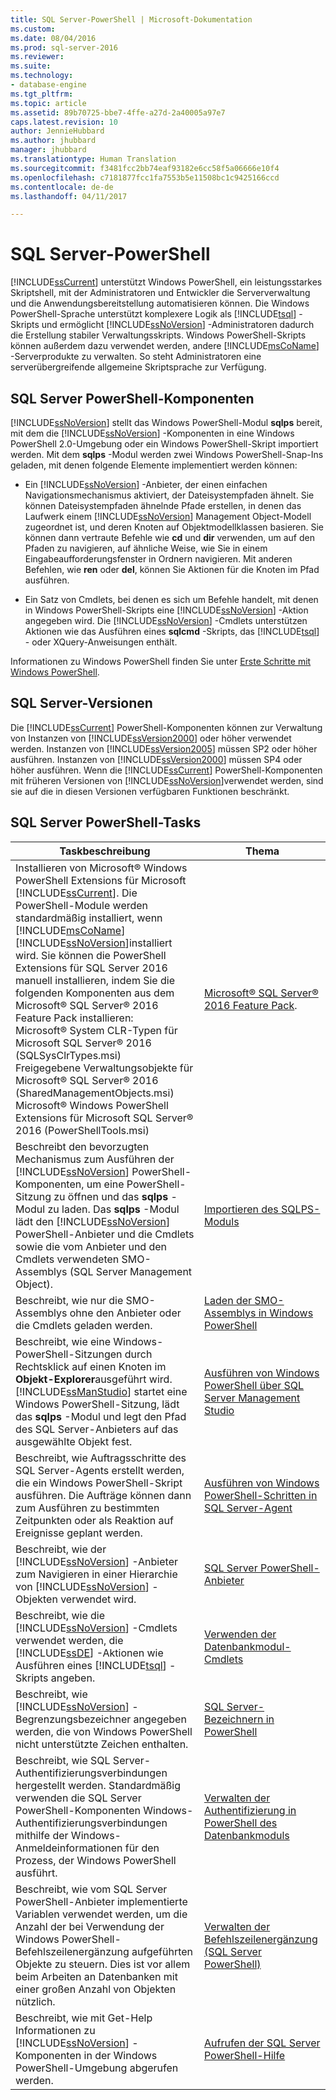 ```yaml
---
title: SQL Server-PowerShell | Microsoft-Dokumentation
ms.custom: 
ms.date: 08/04/2016
ms.prod: sql-server-2016
ms.reviewer: 
ms.suite: 
ms.technology:
- database-engine
ms.tgt_pltfrm: 
ms.topic: article
ms.assetid: 89b70725-bbe7-4ffe-a27d-2a40005a97e7
caps.latest.revision: 10
author: JennieHubbard
ms.author: jhubbard
manager: jhubbard
ms.translationtype: Human Translation
ms.sourcegitcommit: f3481fcc2bb74eaf93182e6cc58f5a06666e10f4
ms.openlocfilehash: c7181877fcc1fa7553b5e11508bc1c9425166ccd
ms.contentlocale: de-de
ms.lasthandoff: 04/11/2017

---
```

# <a name="sql-server-powershell"></a>SQL Server-PowerShell
  [!INCLUDE[ssCurrent](../../includes/sscurrent-md.md)] unterstützt Windows PowerShell, ein leistungsstarkes Skriptshell, mit der Administratoren und Entwickler die Serververwaltung und die Anwendungsbereitstellung automatisieren können. Die Windows PowerShell-Sprache unterstützt komplexere Logik als [!INCLUDE[tsql](../../includes/tsql-md.md)] -Skripts und ermöglicht [!INCLUDE[ssNoVersion](../../includes/ssnoversion-md.md)] -Administratoren dadurch die Erstellung stabiler Verwaltungsskripts. Windows PowerShell-Skripts können außerdem dazu verwendet werden, andere [!INCLUDE[msCoName](../../includes/msconame-md.md)] -Serverprodukte zu verwalten. So steht Administratoren eine serverübergreifende allgemeine Skriptsprache zur Verfügung.  
  
## <a name="sql-server-powershell-components"></a>SQL Server PowerShell-Komponenten  
 [!INCLUDE[ssNoVersion](../../includes/ssnoversion-md.md)] stellt das Windows PowerShell-Modul **sqlps** bereit, mit dem die [!INCLUDE[ssNoVersion](../../includes/ssnoversion-md.md)] -Komponenten in eine Windows PowerShell 2.0-Umgebung oder ein Windows PowerShell-Skript importiert werden. Mit dem **sqlps** -Modul werden zwei Windows PowerShell-Snap-Ins geladen, mit denen folgende Elemente implementiert werden können:  
  
-   Ein [!INCLUDE[ssNoVersion](../../includes/ssnoversion-md.md)] -Anbieter, der einen einfachen Navigationsmechanismus aktiviert, der Dateisystempfaden ähnelt. Sie können Dateisystempfaden ähnelnde Pfade erstellen, in denen das Laufwerk einem [!INCLUDE[ssNoVersion](../../includes/ssnoversion-md.md)] Management Object-Modell zugeordnet ist, und deren Knoten auf Objektmodellklassen basieren. Sie können dann vertraute Befehle wie **cd** und **dir** verwenden, um auf den Pfaden zu navigieren, auf ähnliche Weise, wie Sie in einem Eingabeaufforderungsfenster in Ordnern navigieren. Mit anderen Befehlen, wie **ren** oder **del**, können Sie Aktionen für die Knoten im Pfad ausführen.  
  
-   Ein Satz von Cmdlets, bei denen es sich um Befehle handelt, mit denen in Windows PowerShell-Skripts eine [!INCLUDE[ssNoVersion](../../includes/ssnoversion-md.md)] -Aktion angegeben wird. Die [!INCLUDE[ssNoVersion](../../includes/ssnoversion-md.md)] -Cmdlets unterstützen Aktionen wie das Ausführen eines **sqlcmd** -Skripts, das [!INCLUDE[tsql](../../includes/tsql-md.md)] - oder XQuery-Anweisungen enthält.  
  
 Informationen zu Windows PowerShell finden Sie unter [Erste Schritte mit Windows PowerShell](https://msdn.microsoft.com/powershell/scripting/getting-started/getting-started-with-windows-powershell).  
  
## <a name="sql-server-versions"></a>SQL Server-Versionen  
 Die [!INCLUDE[ssCurrent](../../includes/sscurrent-md.md)] PowerShell-Komponenten können zur Verwaltung von Instanzen von [!INCLUDE[ssVersion2000](../../includes/ssversion2000-md.md)] oder höher verwendet werden. Instanzen von [!INCLUDE[ssVersion2005](../../includes/ssversion2005-md.md)] müssen SP2 oder höher ausführen. Instanzen von [!INCLUDE[ssVersion2000](../../includes/ssversion2000-md.md)] müssen SP4 oder höher ausführen. Wenn die [!INCLUDE[ssCurrent](../../includes/sscurrent-md.md)] PowerShell-Komponenten mit früheren Versionen von [!INCLUDE[ssNoVersion](../../includes/ssnoversion-md.md)]verwendet werden, sind sie auf die in diesen Versionen verfügbaren Funktionen beschränkt.  
     
## <a name="sql-server-powershell-tasks"></a>SQL Server PowerShell-Tasks  
  
|Taskbeschreibung|Thema|  
|----------------------|-----------| 
|Installieren von Microsoft® Windows PowerShell Extensions für Microsoft [!INCLUDE[ssCurrent](../../includes/sscurrent-md.md)].  Die PowerShell-Module werden standardmäßig installiert, wenn [!INCLUDE[msCoName](../../includes/msconame-md.md)] [!INCLUDE[ssNoVersion](../../includes/ssnoversion-md.md)]installiert wird.  Sie können die PowerShell Extensions für SQL Server 2016 manuell installieren, indem Sie die folgenden Komponenten aus dem Microsoft® SQL Server® 2016 Feature Pack installieren:<br/>     Microsoft® System CLR-Typen für Microsoft SQL Server® 2016 (SQLSysClrTypes.msi)<br/>Freigegebene Verwaltungsobjekte für Microsoft® SQL Server® 2016 (SharedManagementObjects.msi)<br/> Microsoft® Windows PowerShell Extensions für Microsoft SQL Server® 2016 (PowerShellTools.msi)|[Microsoft® SQL Server® 2016 Feature Pack](https://www.microsoft.com/en-us/download/details.aspx?id=52676).   | 
|Beschreibt den bevorzugten Mechanismus zum Ausführen der [!INCLUDE[ssNoVersion](../../includes/ssnoversion-md.md)] PowerShell-Komponenten, um eine PowerShell-Sitzung zu öffnen und das **sqlps** -Modul zu laden. Das **sqlps** -Modul lädt den [!INCLUDE[ssNoVersion](../../includes/ssnoversion-md.md)] PowerShell-Anbieter und die Cmdlets sowie die vom Anbieter und den Cmdlets verwendeten SMO-Assemblys (SQL Server Management Object).|[Importieren des SQLPS-Moduls](../../relational-databases/scripting/import-the-sqlps-module.md)|  
|Beschreibt, wie nur die SMO-Assemblys ohne den Anbieter oder die Cmdlets geladen werden.|[Laden der SMO-Assemblys in Windows PowerShell](../../relational-databases/scripting/load-the-smo-assemblies-in-windows-powershell.md)|  
|Beschreibt, wie eine Windows-PowerShell-Sitzungen durch Rechtsklick auf einen Knoten im **Objekt-Explorer**ausgeführt wird. [!INCLUDE[ssManStudio](../../includes/ssmanstudio-md.md)] startet eine Windows PowerShell-Sitzung, lädt das **sqlps** -Modul und legt den Pfad des SQL Server-Anbieters auf das ausgewählte Objekt fest.|[Ausführen von Windows PowerShell über SQL Server Management Studio](../../relational-databases/scripting/run-windows-powershell-from-sql-server-management-studio.md)|  
|Beschreibt, wie Auftragsschritte des SQL Server-Agents erstellt werden, die ein Windows PowerShell-Skript ausführen. Die Aufträge können dann zum Ausführen zu bestimmten Zeitpunkten oder als Reaktion auf Ereignisse geplant werden.|[Ausführen von Windows PowerShell-Schritten in SQL Server-Agent](../../relational-databases/scripting/run-windows-powershell-steps-in-sql-server-agent.md)|  
|Beschreibt, wie der [!INCLUDE[ssNoVersion](../../includes/ssnoversion-md.md)] -Anbieter zum Navigieren in einer Hierarchie von [!INCLUDE[ssNoVersion](../../includes/ssnoversion-md.md)] -Objekten verwendet wird.|[SQL Server PowerShell-Anbieter](../../relational-databases/scripting/sql-server-powershell-provider.md)|  
|Beschreibt, wie die [!INCLUDE[ssNoVersion](../../includes/ssnoversion-md.md)] -Cmdlets verwendet werden, die [!INCLUDE[ssDE](../../includes/ssde-md.md)] -Aktionen wie Ausführen eines [!INCLUDE[tsql](../../includes/tsql-md.md)] -Skripts angeben.|[Verwenden der Datenbankmodul-Cmdlets](../../relational-databases/scripting/use-the-database-engine-cmdlets.md)|  
|Beschreibt, wie [!INCLUDE[ssNoVersion](../../includes/ssnoversion-md.md)] -Begrenzungsbezeichner angegeben werden, die von Windows PowerShell nicht unterstützte Zeichen enthalten.|[SQL Server-Bezeichnern in PowerShell](../../relational-databases/scripting/sql-server-identifiers-in-powershell.md)|  
|Beschreibt, wie SQL Server-Authentifizierungsverbindungen hergestellt werden. Standardmäßig verwenden die SQL Server PowerShell-Komponenten Windows-Authentifizierungsverbindungen mithilfe der Windows-Anmeldeinformationen für den Prozess, der Windows PowerShell ausführt.|[Verwalten der Authentifizierung in PowerShell des Datenbankmoduls](../../relational-databases/scripting/manage-authentication-in-database-engine-powershell.md)|  
|Beschreibt, wie vom SQL Server PowerShell-Anbieter implementierte Variablen verwendet werden, um die Anzahl der bei Verwendung der Windows PowerShell-Befehlszeilenergänzung aufgeführten Objekte zu steuern. Dies ist vor allem beim Arbeiten an Datenbanken mit einer großen Anzahl von Objekten nützlich.|[Verwalten der Befehlszeilenergänzung &#40;SQL Server PowerShell&#41;](../../relational-databases/scripting/manage-tab-completion-sql-server-powershell.md)|  
|Beschreibt, wie mit Get-Help Informationen zu [!INCLUDE[ssNoVersion](../../includes/ssnoversion-md.md)] -Komponenten in der Windows PowerShell-Umgebung abgerufen werden.|[Aufrufen der SQL Server PowerShell-Hilfe](../../relational-databases/scripting/get-help-sql-server-powershell.md)|  
  
  

